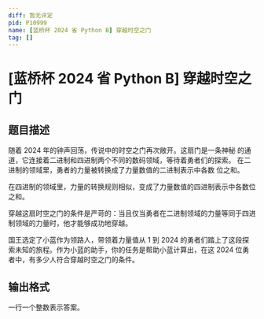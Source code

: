 ```yaml
---
diff: 暂无评定
pid: P10999
name: [蓝桥杯 2024 省 Python B] 穿越时空之门
tag: []
---
```

# [蓝桥杯 2024 省 Python B] 穿越时空之门
## 题目描述

随着 $2024$ 年的钟声回荡，传说中的时空之门再次敞开。这扇门是一条神秘
的通道，它连接着二进制和四进制两个不同的数码领域，等待着勇者们的探索。
在二进制的领域里，勇者的力量被转换成了力量数值的二进制表示中各数
位之和。

在四进制的领域里，力量的转换规则相似，变成了力量数值的四进制表示中各数位之和。

穿越这扇时空之门的条件是严苛的：当且仅当勇者在二进制领域的力量等同于四进制领域的力量时，他才能够成功地穿越。

国王选定了小蓝作为领路人，带领着力量值从 $1$ 到 $2024$ 的勇者们踏上了这段探索未知的旅程。作为小蓝的助手，你的任务是帮助小蓝计算出，在这 $2024$ 位勇者中，有多少人符合穿越时空之门的条件。

## 输出格式

一行一个整数表示答案。
